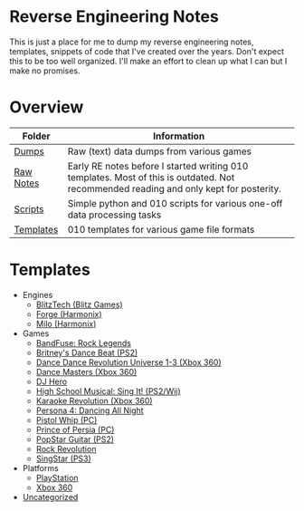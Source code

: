 # Reverse Engineering Notes
This is just a place for me to dump my reverse engineering notes, templates, snippets of code that I've created over the years. Don't expect this to be too well organized. I'll make an effort to clean up what I can but I make no promises.

# Overview
| Folder | Information |
| ------- | ------- |
| [Dumps](dumps/) | Raw (text) data dumps from various games |
| [Raw Notes](raw_notes/) | Early RE notes before I started writing 010 templates. Most of this is outdated. Not recommended reading and only kept for posterity. |
| [Scripts](scripts/) | Simple python and 010 scripts for various one-off data processing tasks |
| [Templates](templates/) | 010 templates for various game file formats |

# Templates
- Engines
  - [BlitzTech (Blitz Games)](templates/blitztech/)
  - [Forge (Harmonix)](templates/forge/)
  - [Milo (Harmonix)](templates/milo/)
- Games
  - [BandFuse: Rock Legends](templates/bandfuse/)
  - [Britney's Dance Beat (PS2)](templates/bdb/)
  - [Dance Dance Revolution Universe 1-3 (Xbox 360)](templates/konami/)
  - [Dance Masters (Xbox 360)](templates/dance_masters)
  - [DJ Hero](templates/djh/)
  - [High School Musical: Sing It! (PS2/Wii)](templates/singit)
  - [Karaoke Revolution (Xbox 360)](templates/kr/)
  - [Persona 4: Dancing All Night](templates/p4d/)
  - [Pistol Whip (PC)](templates/pistol_whip/)
  - [Prince of Persia (PC)](templates/pop/)
  - [PopStar Guitar (PS2)](templates/popstar_guitar/)
  - [Rock Revolution](templates/rock_rev/)
  - [SingStar (PS3)](templates/singstar/)
- Platforms
  - [PlayStation](templates/ps/)
  - [Xbox 360](templates/x360/)
- [Uncategorized](templates/)